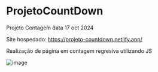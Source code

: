# ProjetoCountDown
Projeto Contagem data 17 oct 2024

Site hospedado:
https://projeto-countdown.netlify.app/

Realização de página em contagem regresiva utilizando JS

![image](https://github.com/MatheusNascimento99/ProjetoCountDown/assets/139829100/0446feb7-7375-46ac-a108-0a29db8f74bb)
